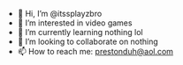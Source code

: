 - 👋 Hi, I’m @itssplayzbro
- 👀 I’m interested in video games
- 🌱 I’m currently learning nothing lol
- 💞️ I’m looking to collaborate on nothing
- 📫 How to reach me: prestonduh@aol.com

<!---
itssplayzbro/itssplayzbro is a ✨ special ✨ repository because its `README.md` (this file) appears on your GitHub profile.
You can click the Preview link to take a look at your changes.
--->
